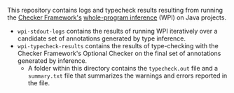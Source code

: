 This repository contains logs and typecheck results resulting from running
the [Checker Framework's](https://github.com/typetools/checker-framework)
[whole-program inference](https://checkerframework.org/manual/#whole-program-inference)
 (WPI) on Java projects.

* `wpi-stdout-logs` contains the results of running WPI iteratively over a
candidate set of annotations generated by type inference.
* `wpi-typecheck-results` contains the results of type-checking with the
Checker Framework's Optional Checker on the final set of annotations generated
by inference.
  * A folder within this directory contains the `typecheck.out` file and a
    `summary.txt` file that summarizes the warnings and errors reported in the
    file.
